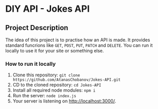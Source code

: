 # DIY API - Jokes API

## Project Description
The idea of this project is to practise how an API is made. It provides standard funcrions like `GET`, `POST`, `PUT`, `PATCH` and `DELETE`. You can run it locally to use it for your site or something else.

### How to run it locally
1. Clone this repository: `git clone https://github.com/AtanasChobanov/Jokes-API.git`
2. CD to the cloned repository: `cd Jokes-API`
3. Install all required node modules: `npm i`
4. Run the server: `node index.js`
5. Your server is listening on [http://localhost:3000/](http://localhost:3000/).